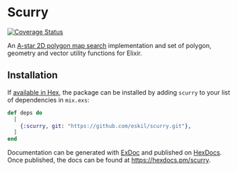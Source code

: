 Scurry
======
[![Coverage Status](https://coveralls.io/repos/github/eskil/scurry/badge.svg?branch=main)](https://coveralls.io/github/eskil/scurry?branch=main)


An
[A-star 2D polygon map search](https://en.wikipedia.org/wiki/A*_search_algorithm)
implementation and set of polygon, geometry and vector utility
functions for Elixir.

## Installation

If [available in Hex](https://hex.pm/docs/publish), the package can be installed
by adding `scurry` to your list of dependencies in `mix.exs`:

```elixir
def deps do
  [
    {:scurry, git: "https://github.com/eskil/scurry.git"},
  ]
end
```

Documentation can be generated with [ExDoc](https://github.com/elixir-lang/ex_doc)
and published on [HexDocs](https://hexdocs.pm). Once published, the docs can
be found at <https://hexdocs.pm/scurry>.
